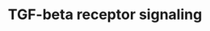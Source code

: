---
annotations:
- type: Pathway Ontology
  value: transforming growth factor-beta superfamily mediated signaling pathway
authors:
- N.Gal
- MaintBot
- Thomas
- AlexanderPico
- MartijnVanIersel
- Samuel Sklar
- Khanspers
- IreneHemel
- Eweitz
communities:
- CIRM_Related
description: 'The Transforming growth factor beta (TGFβ) signaling pathway is involved
  in many cellular processes in both the adult organism and the developing embryo
  including cell growth, cell differentiation, apoptosis, cellular homeostasis and
  other cellular functions. In spite of the wide range of cellular processes that
  the TGFβ signaling pathway regulates, the process is relatively simple. TGFβ superfamily
  ligands bind to a type II receptor, which recruits and phosphorylates a type I receptor.
  The type I receptor then phosphorylates receptor-regulated SMADs (R-SMADs) which
  can now bind the coSMAD SMAD4. R-SMAD/coSMAD complexes accumulate in the nucleus
  where they act as transcription factors and participate in the regulation of target
  gene expression. (source: [http://en.wikipedia.org/wiki/TGF_beta_signaling_pathway
  WikiPedia]).   Proteins on this pathway have targeted assays available via the [https://assays.cancer.gov/available_assays?wp_id=WP560
  CPTAC Assay Portal]'
last-edited: 2021-05-22
organisms:
- Homo sapiens
redirect_from:
- /index.php/Pathway:WP560
- /instance/WP560
schema-jsonld:
- '@context': https://schema.org/
  '@id': https://wikipathways.github.io/pathways/WP560.html
  '@type': Dataset
  creator:
    '@type': Organization
    name: WikiPathways
  description: 'The Transforming growth factor beta (TGFβ) signaling pathway is involved
    in many cellular processes in both the adult organism and the developing embryo
    including cell growth, cell differentiation, apoptosis, cellular homeostasis and
    other cellular functions. In spite of the wide range of cellular processes that
    the TGFβ signaling pathway regulates, the process is relatively simple. TGFβ superfamily
    ligands bind to a type II receptor, which recruits and phosphorylates a type I
    receptor. The type I receptor then phosphorylates receptor-regulated SMADs (R-SMADs)
    which can now bind the coSMAD SMAD4. R-SMAD/coSMAD complexes accumulate in the
    nucleus where they act as transcription factors and participate in the regulation
    of target gene expression. (source: [http://en.wikipedia.org/wiki/TGF_beta_signaling_pathway
    WikiPedia]).   Proteins on this pathway have targeted assays available via the
    [https://assays.cancer.gov/available_assays?wp_id=WP560 CPTAC Assay Portal]'
  keywords:
  - SERPINE1
  - ZFYVE9
  - SMAD6
  - FST
  - STAT3
  - FKBP1A
  - SMAD4
  - SMAD9
  - WNT1
  - LEF1
  - BMP4
  - TGFB1
  - THBS1
  - ZNF423
  - RUNX3
  - MAPK3
  - SMAD2
  - CTNNB1
  - LEFTY1
  - TGFBR3
  - SMAD5
  - IFNG
  - SKI
  - EP300
  - BAMBI
  - LIF
  - ENG
  - NOG
  - SKIL
  - SMAD1
  - INHBA
  - TNF
  - MIR302A
  - ITGB6
  - TGFBR2
  - ZFHX1B
  - NFKB1
  - TGFBR1
  - CREBBP
  - HRAS
  - LTBP1
  - SMAD3
  - FOS
  - RUNX2
  - FOXH1
  - EGF
  - STAT1
  - MAPK9
  - TGIF
  - JUN
  - JAK1
  - SPP1
  - TFE3
  - LEFTY2
  - SMAD7
  license: CC0
  name: TGF-beta receptor signaling
seo: CreativeWork
title: TGF-beta receptor signaling
wpid: WP560
---
